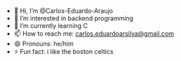 - 👋 Hi, I’m @Carlos-Eduardo-Araujo
- 👀 I’m interested in backend programming
- 🌱 I’m currently learning C
- 📫 How to reach me: carlos.eduardoarsilva@gmail.com
- 😄 Pronouns: he/him
- ⚡ Fun fact: i like the boston celtics

<!---
Carlos-Eduardo-Araujo/Carlos-Eduardo-Araujo is a ✨ special ✨ repository because its `README.md` (this file) appears on your GitHub profile.
You can click the Preview link to take a look at your changes.
--->
